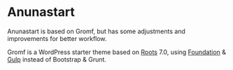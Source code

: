 # Anunastart

Anunastart is based on Gromf, but has some adjustments and improvements for better workflow.

Gromf is a WordPress starter theme based on [Roots](https://github.com/roots/roots) 7.0, using [Foundation](http://foundation.zurb.com) & [Gulp](http://gulpjs.com) instead of Bootstrap & Grunt.




